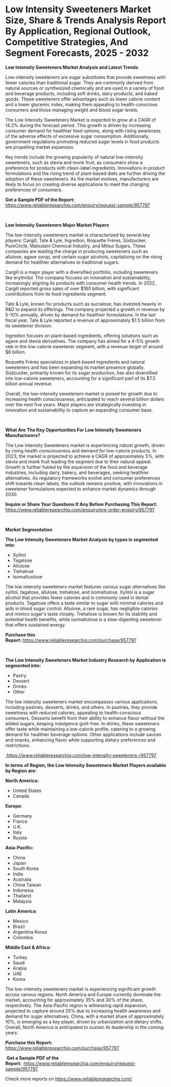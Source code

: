 <p><h1>Low Intensity Sweeteners Market Size, Share & Trends Analysis Report By Application, Regional Outlook, Competitive Strategies, And Segment Forecasts, 2025 - 2032</h1></p><p><strong>Low Intensity Sweeteners Market Analysis and Latest Trends</strong></p>
<p><p>Low-intensity sweeteners are sugar substitutes that provide sweetness with fewer calories than traditional sugar. They are commonly derived from natural sources or synthesized chemically and are used in a variety of food and beverage products, including soft drinks, dairy products, and baked goods. These sweeteners offer advantages such as lower calorie content and a lower glycemic index, making them appealing to health-conscious consumers and those managing weight and blood sugar levels.</p><p>The Low Intensity Sweeteners Market is expected to grow at a CAGR of 14.2% during the forecast period. This growth is driven by increasing consumer demand for healthier food options, along with rising awareness of the adverse effects of excessive sugar consumption. Additionally, government regulations promoting reduced sugar levels in food products are propelling market expansion. </p><p>Key trends include the growing popularity of natural low-intensity sweeteners, such as stevia and monk fruit, as consumers show a preference for products with clean-label ingredients. Innovations in product formulations and the rising trend of plant-based diets are further driving the adoption of these sweeteners. As the market evolves, manufacturers are likely to focus on creating diverse applications to meet the changing preferences of consumers.</p></p>
<p><strong>Get a Sample PDF of the Report:&nbsp;</strong> <a href="https://www.reliableresearchiq.com/enquiry/request-sample/957797?utm_campaign=3103&utm_medium=2&utm_source=Github&utm_content=ia&utm_term=07042025&utm_id=low-intensity-sweeteners">https://www.reliableresearchiq.com/enquiry/request-sample/957797</a></p>
<p>&nbsp;</p>
<p><strong>Low Intensity Sweeteners Major Market Players</strong></p>
<p><p>The low-intensity sweeteners market is characterized by several key players: Cargill, Tate & Lyle, Ingredion, Roquette Frères, Südzucker, PureCircle, Matsutani Chemical Industry, and Mitsui Sugars. These companies are leading the charge in producing sweeteners such as allulose, agave syrup, and certain sugar alcohols, capitalizing on the rising demand for healthier alternatives to traditional sugars.</p><p>Cargill is a major player with a diversified portfolio, including sweeteners like erythritol. The company focuses on innovation and sustainability, increasingly aligning its products with consumer health trends. In 2022, Cargill reported gross sales of over $160 billion, with significant contributions from its food ingredients segment.</p><p>Tate & Lyle, known for products such as sucralose, has invested heavily in R&D to expand its offerings. The company projected a growth in revenue by 5-10% annually, driven by demand for healthier formulations. In the last fiscal year, Tate & Lyle reported a revenue of approximately $1.5 billion from its sweetener division.</p><p>Ingredion focuses on plant-based ingredients, offering solutions such as agave and stevia derivatives. The company has aimed for a 4-5% growth rate in the low-calorie sweetener segment, with a revenue target of around $6 billion.</p><p>Roquette Frères specializes in plant-based ingredients and natural sweeteners and has been expanding its market presence globally. Südzucker, primarily known for its sugar production, has also diversified into low-calorie sweeteners, accounting for a significant part of its $7.3 billion annual revenue.</p><p>Overall, the low-intensity sweeteners market is poised for growth due to increasing health consciousness, anticipated to reach several billion dollars over the next five years. Major players are strategically investing in innovation and sustainability to capture an expanding consumer base.</p></p>
<p>&nbsp;</p>
<p><strong>What Are The Key Opportunities For Low Intensity Sweeteners Manufacturers?</strong></p>
<p><p>The Low Intensity Sweeteners market is experiencing robust growth, driven by rising health consciousness and demand for low-calorie products. In 2023, the market is projected to achieve a CAGR of approximately 5%, with stevia and monk fruit leading the segment due to their natural appeal. Growth is further fueled by the expansion of the food and beverage industries, including dairy, bakery, and beverages, seeking healthier alternatives. As regulatory frameworks evolve and consumer preferences shift towards clean labels, the outlook remains positive, with innovations in sweetener formulations expected to enhance market dynamics through 2030.</p></p>
<p><strong>Inquire or Share Your Questions If Any Before Purchasing This Report:</strong> <a href="https://www.reliableresearchiq.com/enquiry/pre-order-enquiry/957797?utm_campaign=3103&utm_medium=2&utm_source=Github&utm_content=ia&utm_term=07042025&utm_id=low-intensity-sweeteners">https://www.reliableresearchiq.com/enquiry/pre-order-enquiry/957797</a></p>
<p>&nbsp;</p>
<p><strong>Market Segmentation</strong></p>
<p><strong>The Low Intensity Sweeteners Market Analysis by types is segmented into:</strong></p>
<p><ul><li>Xylitol</li><li>Tagatose</li><li>Allulose</li><li>Trehalose</li><li>Isomaltuolose</li></ul></p>
<p><p>The low intensity sweeteners market features various sugar alternatives like xylitol, tagatose, allulose, trehalose, and isomaltulose. Xylitol is a sugar alcohol that provides fewer calories and is commonly used in dental products. Tagatose offers a taste similar to sugar with minimal calories and aids in blood sugar control. Allulose, a rare sugar, has negligible calories and mimics sugar's taste closely. Trehalose is known for its stability and potential health benefits, while isomaltulose is a slow-digesting sweetener that offers sustained energy.</p></p>
<p><strong>Purchase this Report:&nbsp;</strong><a href="https://www.reliableresearchiq.com/purchase/957797?utm_campaign=3103&utm_medium=2&utm_source=Github&utm_content=ia&utm_term=07042025&utm_id=low-intensity-sweeteners">https://www.reliableresearchiq.com/purchase/957797</a></p>
<p>&nbsp;</p>
<p><strong>The Low Intensity Sweeteners Market Industry Research by Application is segmented into:</strong></p>
<p><ul><li>Pastry</li><li>Dessert</li><li>Drinks</li><li>Other</li></ul></p>
<p><p>The low intensity sweeteners market encompasses various applications, including pastries, desserts, drinks, and others. In pastries, they provide sweetness with reduced calories, appealing to health-conscious consumers. Desserts benefit from their ability to enhance flavor without the added sugars, keeping indulgence guilt-free. In drinks, these sweeteners offer taste while maintaining a low-calorie profile, catering to a growing demand for healthier beverage options. Other applications include sauces and snacks, enhancing flavor while supporting dietary preferences and restrictions.</p></p>
<p><a href="https://www.reliableresearchiq.com/low-intensity-sweeteners-r957797?utm_campaign=3103&utm_medium=2&utm_source=Github&utm_content=ia&utm_term=07042025&utm_id=low-intensity-sweeteners">&nbsp;https://www.reliableresearchiq.com/low-intensity-sweeteners-r957797</a></p>
<p><strong>In terms of Region, the Low Intensity Sweeteners Market Players available by Region are:</strong></p>
<p>
    <p> <strong> North America: </strong>
        <ul>
            <li>United States</li>
            <li>Canada</li>
        </ul>
        </p> 
    <p> <strong> Europe: </strong>
        <ul>
            <li>Germany</li>
            <li>France</li>
            <li>U.K.</li>
            <li>Italy</li>
            <li>Russia</li>
        </ul>
        </p> 
    <p> <strong> Asia-Pacific: </strong>
        <ul>
            <li>China</li>
            <li>Japan</li>
            <li>South Korea</li>
            <li>India</li>
            <li>Australia</li>
            <li>China Taiwan</li>
            <li>Indonesia</li>
            <li>Thailand</li>
            <li>Malaysia</li>
        </ul>
        </p> 
    <p> <strong> Latin America: </strong>
        <ul>
            <li>Mexico</li>
            <li>Brazil</li>
            <li>Argentina Korea</li>
            <li>Colombia</li>
        </ul>
        </p> 
    <p> <strong> Middle East & Africa: </strong>
        <ul>
            <li>Turkey</li>
            <li>Saudi</li>
            <li>Arabia</li>
            <li>UAE</li>
            <li>Korea</li>
        </ul>
    </p>
    </p>
<p><p>The low-intensity sweeteners market is experiencing significant growth across various regions. North America and Europe currently dominate the market, accounting for approximately 35% and 30% of the share, respectively. The Asia-Pacific region is witnessing rapid expansion, projected to capture around 25% due to increasing health awareness and demand for sugar alternatives. China, with a market share of approximately 10%, is emerging as a key player, driven by urbanization and dietary shifts. Overall, North America is anticipated to sustain its leadership in the coming years.</p></p>
<p><strong>Purchase this Report: </strong><a href="https://www.reliableresearchiq.com/purchase/957797?utm_campaign=3103&utm_medium=2&utm_source=Github&utm_content=ia&utm_term=07042025&utm_id=low-intensity-sweeteners">https://www.reliableresearchiq.com/purchase/957797</a></p>
<p>&nbsp;<strong>Get a Sample PDF of the Report:&nbsp;&nbsp;</strong><a href="https://www.reliableresearchiq.com/enquiry/request-sample/957797?utm_campaign=3103&utm_medium=2&utm_source=Github&utm_content=ia&utm_term=07042025&utm_id=low-intensity-sweeteners">https://www.reliableresearchiq.com/enquiry/request-sample/957797</a></p>
<p><strong></strong></p>
<p>Check more reports on <a href="https://www.reliableresearchiq.com/?utm_campaign=3103&utm_medium=2&utm_source=Github&utm_content=ia&utm_term=07042025&utm_id=low-intensity-sweeteners">https://www.reliableresearchiq.com/</a></p>